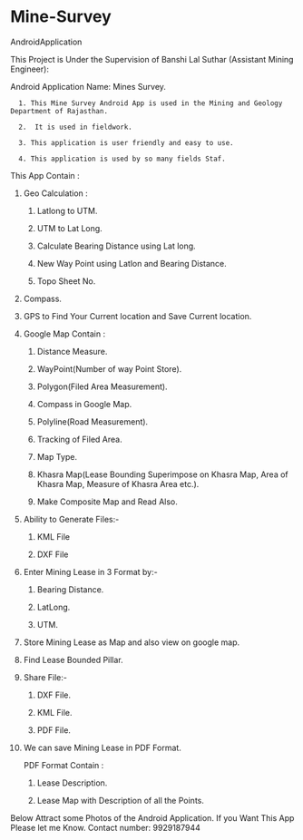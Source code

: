 # Mine-Survey

AndroidApplication

This Project is Under the Supervision of Banshi Lal Suthar (Assistant Mining Engineer):


Android Application Name: Mines Survey.

      1. This Mine Survey Android App is used in the Mining and Geology Department of Rajasthan.  

      2.  It is used in fieldwork.

      3. This application is user friendly and easy to use.

      4. This application is used by so many fields Staf.

This App Contain :

1. Geo Calculation :

      1. Latlong to UTM.

      2. UTM to Lat Long.

      3. Calculate Bearing Distance using Lat long.

      4. New Way Point using Latlon and Bearing Distance.

      5. Topo Sheet No.

2. Compass.

3. GPS to Find Your Current location and Save Current location.

4. Google Map Contain :

      1. Distance Measure.

      2. WayPoint(Number of way Point Store).

      3. Polygon(Filed Area Measurement).

      4. Compass in Google Map.

      5. Polyline(Road Measurement).

      6. Tracking of Filed Area.

      7. Map Type.

      8. Khasra Map(Lease Bounding Superimpose on Khasra Map, Area of Khasra Map, Measure of Khasra Area etc.).

      9. Make Composite Map and Read Also.

5. Ability to Generate Files:-

      1. KML File

      2. DXF File

6. Enter Mining Lease in 3 Format by:-

      1. Bearing Distance.

      2. LatLong.

      3. UTM.

7. Store Mining Lease as Map and also view on google map.    

8. Find Lease Bounded Pillar.

9. Share File:-

      1. DXF File.

      2. KML File.

      3. PDF File.

10. We can save Mining Lease in PDF Format.

    PDF Format Contain :

      1. Lease Description.

      2. Lease Map with Description of all the Points.

Below Attract some Photos of the Android Application.
If you Want This App Please let me Know.
Contact number: 9929187944

